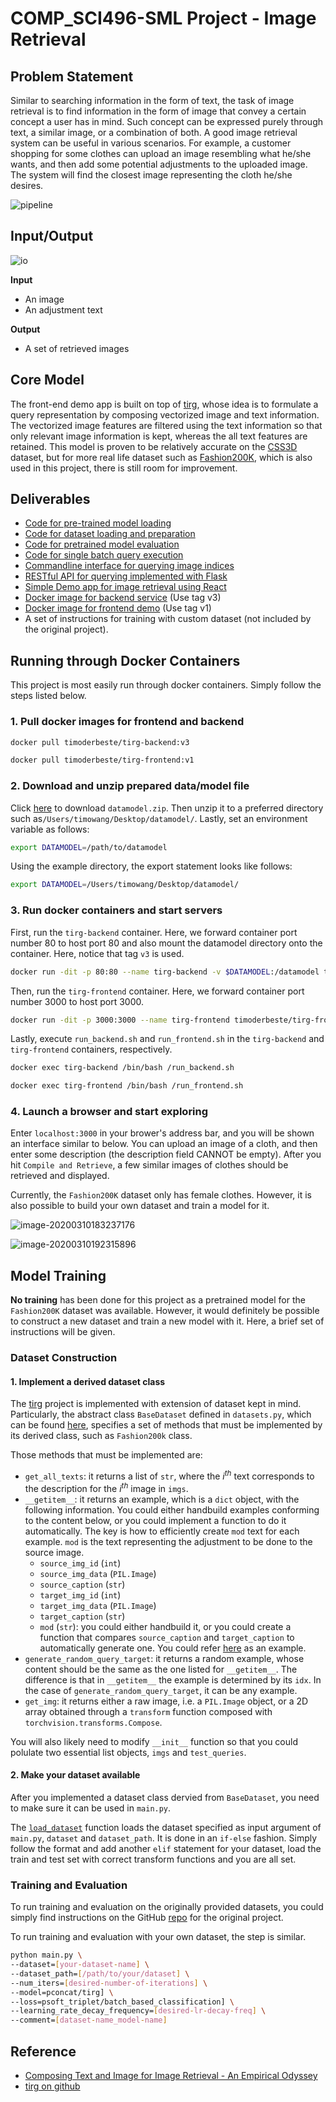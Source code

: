 # COMP_SCI496-SML Project - Image Retrieval

## Problem Statement

Similar to searching information in the form of text, the task of image retrieval is to find information in the form of image that convey a certain concept a user has in mind. Such concept can be expressed purely through text, a similar image, or a combination of both. A good image retrieval system can be useful in various scenarios. For example, a customer shopping for some clothes can upload an image resembling what he/she wants, and then add some potential adjustments to the uploaded image. The system will find the closest image representing the cloth he/she desires.

![pipeline](images/pipeline.png)

## Input/Output

![io](images/io.png)

**Input**

- An image
- An adjustment text

**Output**

- A set of retrieved images

## Core Model

The front-end demo app is built on top of [tirg](https://github.com/google/tirg), whose idea is to formulate a query representation by composing vectorized image and text information. The vectorized image features are filtered using the text information so that only relevant image information is kept, whereas the all text features are retained. This model is proven to be relatively accurate on the [CSS3D](https://drive.google.com/file/d/1wPqMw-HKmXUG2qTgYBiTNUnjz83hA2tY/view) dataset, but for more real life dataset such as [Fashion200K](https://github.com/xthan/fashion-200k), which is also used in this project, there is still room for improvement.

## Deliverables

- [Code for pre-trained model loading](https://github.com/timoderbeste/comp_sci496-sml_homework/blob/848d9911fb2ce0d0cbfd483fe01d50c9abedff38/backend/query.py#L39)
- [Code for dataset loading and preparation](https://github.com/timoderbeste/comp_sci496-sml_homework/blob/848d9911fb2ce0d0cbfd483fe01d50c9abedff38/backend/query.py#L48)
- [Code for pretrained model evaluation](https://github.com/timoderbeste/comp_sci496-sml_homework/blob/master/backend/run_test.py#L11)
- [Code for single batch query execution](https://github.com/timoderbeste/comp_sci496-sml_homework/blob/848d9911fb2ce0d0cbfd483fe01d50c9abedff38/backend/query.py#L18)
- [Commandline interface for querying image indices](https://github.com/timoderbeste/comp_sci496-sml_homework/blob/848d9911fb2ce0d0cbfd483fe01d50c9abedff38/backend/query.py#L65)
- [RESTful API for querying implemented with Flask](https://github.com/timoderbeste/comp_sci496-sml_homework/blob/master/backend/query_service.py)
- [Simple Demo app for image retrieval using React](https://github.com/timoderbeste/comp_sci496-sml_homework/tree/master/frontend)
- [Docker image for backend service](https://hub.docker.com/repository/docker/timoderbeste/tirg-backend) (Use tag v3)
- [Docker image for frontend demo](https://hub.docker.com/repository/docker/timoderbeste/tirg-frontend) (Use tag v1)
- A set of instructions for training with custom dataset (not included by the original project).

## Running through Docker Containers

This project is most easily run through docker containers. Simply follow the steps listed below.

### 1. Pull docker images for frontend and backend

```bash
docker pull timoderbeste/tirg-backend:v3
```

```bash
docker pull timoderbeste/tirg-frontend:v1
```

### 2. Download and unzip prepared data/model file

Click [here](https://northwestern.box.com/s/2mhdtts9q2jef8681iqjew7db8ux5y21) to download `datamodel.zip`. Then unzip it to a preferred directory such as`/Users/timowang/Desktop/datamodel/`. Lastly, set an environment variable as follows:

```bash
export DATAMODEL=/path/to/datamodel
```

Using the example directory, the export statement looks like follows:

```bash
export DATAMODEL=/Users/timowang/Desktop/datamodel/
```

### 3. Run docker containers and start servers

First, run the `tirg-backend` container. Here, we forward container port number 80 to host port 80 and also mount the datamodel directory onto the container. Here, notice that tag `v3` is used. 

```bash
docker run -dit -p 80:80 --name tirg-backend -v $DATAMODEL:/datamodel timoderbeste/tirg-backend:v3 /bin/bash
```

Then, run the `tirg-frontend` container. Here, we forward container port number 3000 to host port 3000. 

```bash
docker run -dit -p 3000:3000 --name tirg-frontend timoderbeste/tirg-frontend:v1 /bin/bash
```

Lastly, execute `run_backend.sh` and `run_frontend.sh` in the `tirg-backend` and `tirg-frontend` containers, respectively. 

```bash
docker exec tirg-backend /bin/bash /run_backend.sh
```

```bash
docker exec tirg-frontend /bin/bash /run_frontend.sh
```

### 4. Launch a browser and start exploring

Enter `localhost:3000` in your brower's address bar, and you will be shown an interface similar to below. You can upload an image of a cloth, and then enter some description (the description field CANNOT be empty). After you hit `Compile and Retrieve`, a few similar images of clothes should be retrieved and displayed. 



Currently, the `Fashion200K` dataset only has female clothes. However, it is also possible to build your own dataset and train a model for it. 

![image-20200310183237176](images/demo1.png)

![image-20200310192315896](images/demo2.png)

## Model Training

**No training** has been done for this project as a pretrained model for the `Fashion200K` dataset was available. However, it would definitely be possible to construct a new dataset and train a new model with it. Here, a brief set of instructions will be given. 

### Dataset Construction

#### 1. Implement a derived dataset class

The [tirg](https://github.com/google/tirg) project is implemented with extension of dataset kept in mind. Particularly, the abstract class `BaseDataset` defined in `datasets.py`, which can be found [here](https://github.com/google/tirg/blob/4d9fb23511e34bc180cb7551e4414eb2f938fc84/datasets.py#L28), specifies a set of methods that must be implemented by its derived class, such as `Fashion200k` class.

Those methods that must be implemented are:

- `get_all_texts`: it returns a list of `str`, where the $i^{th}$ text corresponds to the description for the $i^{th}$ image in `imgs`. 
- `__getitem__`: it returns an example, which is a `dict` object, with the following information. You could either handbuild examples conforming to the content below, or you could implement a function to do it automatically. The key is how to efficiently create `mod` text for each example. `mod` is the text representing the adjustment to be done to the source image. 
  - `source_img_id`  (`int`)
  - `source_img_data`  (`PIL.Image`)
  - `source_caption`  (`str`)
  - `target_img_id`  (`int`)
  - `target_img_data` (`PIL.Image`)
  - `target_caption`  (`str`)
  - `mod` (`str`): you could either handbuild it, or you could create a function that compares `source_caption` and `target_caption` to automatically generate one. You could refer [here](https://github.com/google/tirg/blob/4d9fb23511e34bc180cb7551e4414eb2f938fc84/datasets.py#L364) as an example. 
- `generate_random_query_target`: it returns  a random example, whose content should be the same as the one listed for `__getitem__`. The difference is that in `__getitem__` the example is determined by its `idx`. In the case of `generate_random_query_target`, it can be any example. 
- `get_img`: it returns either a raw image, i.e. a `PIL.Image` object, or a 2D array obtained through a `transform` function composed with `torchvision.transforms.Compose`. 

You will also likely need to modify `__init__` function so that you could polulate two essential list objects, `imgs` and `test_queries`. 

#### 2. Make your dataset available

After you implemented a dataset class dervied from `BaseDataset`, you need to make sure it can be used in `main.py`. 

The [`load_dataset`](https://github.com/google/tirg/blob/4d9fb23511e34bc180cb7551e4414eb2f938fc84/main.py#L59) function loads the dataset specified as input argument of `main.py`, `dataset` and `dataset_path`. It is done in an `if-else` fashion. Simply follow the format and add another `elif` statement for your dataset, load the train and test set with correct transform functions and you are all set. 

### Training and Evaluation

To run training and evaluation on the originally provided datasets, you could simply find instructions on the GitHub [repo](https://github.com/google/tirg) for the original project. 

To run training and evaluation with your own dataset, the step is similar. 

```bash
python main.py \
--dataset=[your-dataset-name] \
--dataset_path=[/path/to/your/dataset] \
--num_iters=[desired-number-of-iterations] \
--model=pconcat/tirg] \
--loss=psoft_triplet/batch_based_classification] \
--learning_rate_decay_frequency=[desired-lr-decay-freq] \
--comment=[dataset-name_model-name]
```

## Reference

- [Composing Text and Image for Image Retrieval - An Empirical Odyssey](https://arxiv.org/abs/1812.07119)
- [tirg on github](https://github.com/google/tirg)